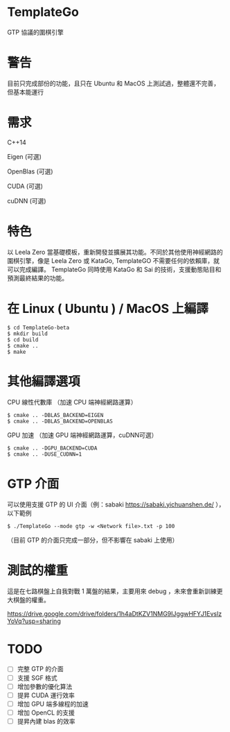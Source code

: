 # TemplateGo
GTP 協議的圍棋引擎

# 警告
目前只完成部份的功能，且只在 Ubuntu 和 MacOS 上測試過，整體還不完善，但基本能運行

# 需求
C++14

Eigen (可選)

OpenBlas (可選)

CUDA (可選)

cuDNN (可選)



# 特色
以 Leela Zero 當基礎模板，重新開發並擴展其功能。不同於其他使用神經網路的圍棋引擎，像是 Leela Zero 或 KataGo, TemplateGO 不需要任何的依賴庫，就可以完成編譯。
TemplateGo 同時使用 KataGo 和 Sai 的技術，支援動態貼目和預測最終結果的功能。


#  在 Linux ( Ubuntu ) / MacOS 上編譯

    $ cd TemplateGo-beta
    $ mkdir build
    $ cd build
    $ cmake ..
    $ make


# 其他編譯選項

CPU 線性代數庫 （加速 CPU 端神經網路運算）

    $ cmake .. -DBLAS_BACKEND=EIGEN
    $ cmake .. -DBLAS_BACKEND=OPENBLAS
    

GPU 加速 （加速 GPU 端神經網路運算，cuDNN可選）

    $ cmake .. -DGPU_BACKEND=CUDA
    $ cmake .. -DUSE_CUDNN=1


# GTP 介面
可以使用支援 GTP 的 UI 介面（例：sabaki https://sabaki.yichuanshen.de/ ），以下範例

    $ ./TemplateGo --mode gtp -w <Network file>.txt -p 100
    
（目前 GTP 的介面只完成一部分，但不影響在 sabaki 上使用）


# 測試的權重
這是在七路棋盤上自我對戰 1 萬盤的結果，主要用來 debug ，未來會重新訓練更大棋盤的權重。

https://drive.google.com/drive/folders/1h4aDtKZV1NMG9IJggwHFYJ1EvslzYoVq?usp=sharing

# TODO
- [ ] 完整 GTP 的介面
- [ ] 支援 SGF 格式
- [ ] 增加參數的優化算法 
- [ ] 提昇 CUDA 運行效率 
- [ ] 增加 GPU 端多線程的加速 
- [ ] 增加 OpenCL 的支援 
- [ ] 提昇內建 blas 的效率 
